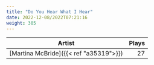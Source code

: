 ```yaml
---
title: "Do You Hear What I Hear"
date: 2022-12-08/2022T07:21:16
weight: 305
---
```




 Artist | Plays 
----- | -----:
[Martina McBride]({{< ref "a35319">}}) | 27
